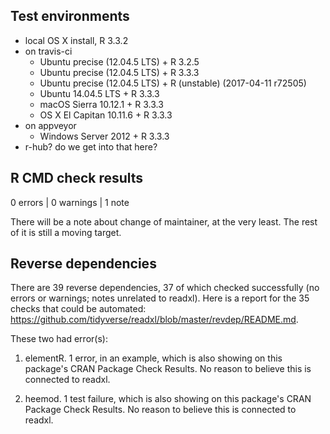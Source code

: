 ## Test environments

* local OS X install, R 3.3.2
* on travis-ci
  - Ubuntu precise (12.04.5 LTS) + R 3.2.5
  - Ubuntu precise (12.04.5 LTS) + R 3.3.3
  - Ubuntu precise (12.04.5 LTS) + R (unstable) (2017-04-11 r72505)
  - Ubuntu 14.04.5 LTS + R 3.3.3
  - macOS Sierra 10.12.1 + R 3.3.3
  - OS X El Capitan 10.11.6 + R 3.3.3
* on appveyor
  - Windows Server 2012 + R 3.3.3
* r-hub? do we get into that here?

## R CMD check results

0 errors | 0 warnings | 1 note

There will be a note about change of maintainer, at the very least. The rest of it is still a moving target.

## Reverse dependencies

There are 39 reverse dependencies, 37 of which checked successfully (no errors or warnings; notes unrelated to readxl). Here is a report for the 35 checks that could be automated:
https://github.com/tidyverse/readxl/blob/master/revdep/README.md.

These two had error(s):

1. elementR. 1 error, in an example, which is also showing on this package's CRAN Package Check Results. No reason to believe this is connected to readxl.
  
2. heemod. 1 test failure, which is also showing on this package's CRAN Package Check Results. No reason to believe this is connected to readxl.
